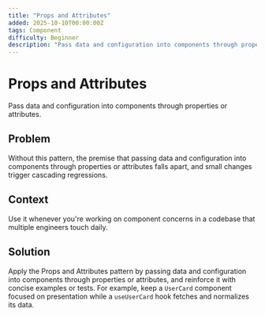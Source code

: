 ```yaml
---
title: "Props and Attributes"
added: 2025-10-10T00:00:00Z
tags: Component
difficulty: Beginner
description: "Pass data and configuration into components through properties or attributes."
---
```

# Props and Attributes

Pass data and configuration into components through properties or attributes.

## Problem

Without this pattern, the premise that passing data and configuration into components through properties or attributes falls apart, and small changes trigger cascading regressions.

## Context

Use it whenever you're working on component concerns in a codebase that multiple engineers touch daily.

## Solution

Apply the Props and Attributes pattern by passing data and configuration into components through properties or attributes, and reinforce it with concise examples or tests. For example, keep a `UserCard` component focused on presentation while a `useUserCard` hook fetches and normalizes its data.
